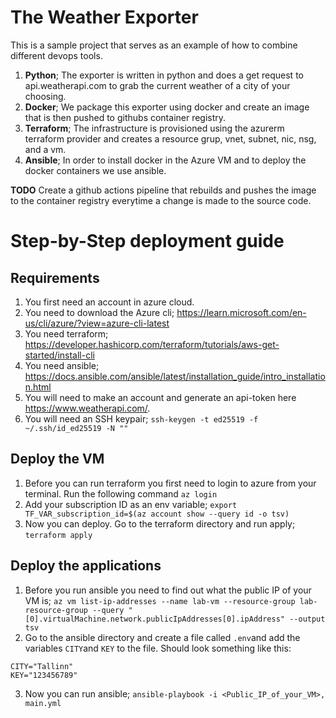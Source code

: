 # The Weather Exporter
This is a sample project that serves as an example of how to combine different devops tools.
1. **Python**; The exporter is written in python and does a get request to api.weatherapi.com to grab the current weather of a city of your choosing.
2. **Docker**; We package this exporter using docker and create an image that is then pushed to githubs container registry.
3. **Terraform**; The infrastructure is provisioned using the azurerm terraform provider and creates a resource grup, vnet, subnet, nic, nsg, and a vm.
4. **Ansible**; In order to install docker in the Azure VM and to deploy the docker containers we use ansible.

**TODO**
Create a github actions pipeline that rebuilds and pushes the image to the container registry everytime a change is made to the source code.

# Step-by-Step deployment guide
## Requirements
1. You first need an account in azure cloud.
2. You need to download the Azure cli; https://learn.microsoft.com/en-us/cli/azure/?view=azure-cli-latest
4. You need terraform; https://developer.hashicorp.com/terraform/tutorials/aws-get-started/install-cli
5. You need ansible; https://docs.ansible.com/ansible/latest/installation_guide/intro_installation.html
6. You will need to make an account and generate an api-token here https://www.weatherapi.com/.
7. You will need an SSH keypair; `ssh-keygen -t ed25519 -f ~/.ssh/id_ed25519 -N ""`

## Deploy the VM
1. Before you can run terraform you first need to login to azure from your terminal. Run the following command `az login`
2. Add your subscription ID as an env variable; `export TF_VAR_subscription_id=$(az account show --query id -o tsv)`
3. Now you can deploy. Go to the terraform directory and run apply; `terraform apply`

## Deploy the applications
1. Before you run ansible you need to find out what the public IP of your VM is; `az vm list-ip-addresses --name lab-vm --resource-group lab-resource-group --query "[0].virtualMachine.network.publicIpAddresses[0].ipAddress" --output tsv`
2. Go to the ansible directory and create a file called `.env`and add the variables `CITY`and `KEY` to the file. Should look something like this: 
```
CITY="Tallinn"
KEY="123456789"
```
3. Now you can run ansible; `ansible-playbook -i <Public_IP_of_your_VM>, main.yml`
